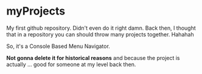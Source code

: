 # myProjects

My first github repository. 
Didn't even do it right damn. Back then, I thought that in a repository you can should throw many projects together. Hahahah

So, it's a Console Based Menu Navigator.

**Not gonna delete it for historical reasons** and because the project is actually ... good for someone at my level back then.

